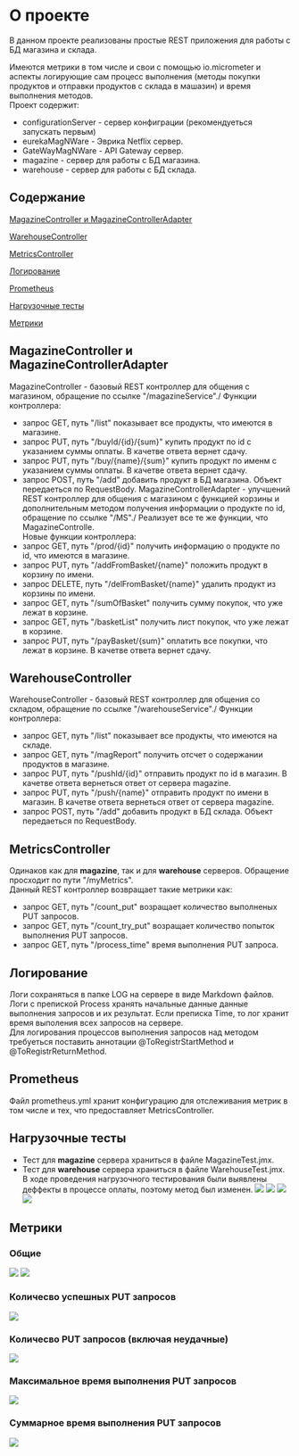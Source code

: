 # О проекте
В данном проекте реализованы простые REST приложения для работы с БД магазина и склада.

Имеются метрики в том числе и свои с помощью io.micrometer и аспекты логирующие сам процесс выполнения (методы покупки продуктов и отправки продуктов с склада в машазин) и время выполнения методов.\
Проект содержит:
* configurationServer - сервер конфиграции (рекомендуеться запускать первым)
* eurekaMagNWare - Эврика Netflix сервер.
* GateWayMagNWare - API Gateway сервер.
* magazine - сервер для работы с БД магазина.
* warehouse - сервер для работы с БД склада.
## Содержание  
[MagazineController и MagazineControllerAdapter](#Magazine) 

[WarehouseController](#Warehouse)

[MetricsController](#MetricsController)  

[Логирование](#Logging)  

[Prometheus](#Prometheus)

[Нагрузочные тесты](#JMeter)  

[Метрики](#Metrics)  

<a name="Magazine"><h2>MagazineController и MagazineControllerAdapter</h2></a>
MagazineController - базовый REST контроллер для общения с магазином, обращение по ссылке "/magazineService"./
Функции контроллера: 
* запрос GET, путь "/list" показывает все продукты, что имеются в магазине.
* запрос PUT, путь "/buyId/{id}/{sum}" купить продукт по id с указанием суммы оплаты. В качетве ответа вернет сдачу.
* запрос PUT, путь "/buy/{name}/{sum}" купить продукт по именм с указанием суммы оплаты. В качетве ответа вернет сдачу.
* запрос POST, путь "/add" добавить продукт в БД магазина. Объект передаеться по RequestBody.
MagazineControllerAdapter - улучшений REST контроллер для общения с магазином с функцией корзины и дополнительным методом получения информации о продукте по id, обращение по ссылке "/MS"./
Реализует все те же функции, что MagazineControlle.\
Новые функции контроллера: 
* запрос GET, путь "/prod/{id}" получить информацию о продукте по id, что имеются в магазине.
* запрос PUT, путь "/addFromBasket/{name}" положить продукт в корзину по имени.
* запрос DELETE, путь "/delFromBasket/{name}" удалить продукт из корзины по имени.
* запрос GET, путь "/sumOfBasket" получить сумму покупок, что уже лежат в корзине.
* запрос GET, путь "/basketList" получить лист покупок, что уже лежат в корзине.
* запрос PUT, путь "/payBasket/{sum}" оплатить все покупки, что лежат в корзине. В качетве ответа вернет сдачу.
  
<a name="Warehouse"><h2>WarehouseController</h2></a>
WarehouseController - базовый REST контроллер для общения со складом, обращение по ссылке "/warehouseService"./
Функции контроллера: 
* запрос GET, путь "/list" показывает все продукты, что имеются на складе.
* запрос GET, путь "/magReport" получить отсчет о содержании продуктов в магазине.
* запрос PUT, путь "/pushId/{id}" отправить продукт по id в магазин. В качетве ответа вернеться ответ от сервера magazine.
* запрос PUT, путь "/push/{name}" отправить продукт по имени в магазин. В качетве ответа вернеться ответ от сервера magazine.
* запрос POST, путь "/add" добавить продукт в БД склада. Объект передаеться по RequestBody.
  
<a name="MetricsController"><h2>MetricsController</h2></a>
Одинаков как для __magazine__, так и для __warehouse__ серверов. Обращение просходит по пути "/myMetrics".\
Данный REST контроллер возвращает такие метрики как:
* запрос GET, путь "/count_put" возращает количество выполненых PUT запросов.
* запрос GET, путь "/count_try_put" возращает количество попыток выполнения PUT запросов.
* запрос GET, путь "/process_time" время выполнения PUT запроса.
  
<a name="Logging"><h2>Логирование</h2></a>
Логи сохраняться в папке LOG на сервере в виде Markdown файлов. Логи с препиской Process хранять начальные данные данные выполнения запросов и их результат. Если преписка Time, то лог хранит время выполения всех запросов на сервере.\
Для логирования процессов выполнения запросов над методом требуеться поставить аннотации @ToRegistrStartMethod и @ToRegistrReturnMethod.

<a name="Prometheus"><h2>Prometheus</h2></a>
Файл prometheus.yml хранит конфигурацию для отслеживания метрик в том числе и тех, что предоставляет MetricsController.

<a name="JMeter"><h2>Нагрузочные тесты</h2></a>
* Тест для __magazine__ сервера храниться в файле MagazineTest.jmx.
* Тест для __warehouse__ сервера храниться в файле WarehouseTest.jmx.
В ходе проведения нагрузочного тестирования были выявлены деффекты в процессе оплаты, поэтому метод был изменен. 
![](Screenshot_2.png)
![](Screenshot_1.png)
![](Screenshot_3.png)
![](Screenshot_4.png)
  
<a name="Metrics"><h2>Метрики</h2></a>
### Общие
![](MetricsScreenshoots/Basic1.png)
![](MetricsScreenshoots/Basic2.png)
### Количесво успешных PUT запросов
![](MetricsScreenshoots/put.png)
### Количесво PUT запросов (включая неудачные)
![](MetricsScreenshoots/put_try.png)
### Максимальное время выполнения PUT запросов
![](MetricsScreenshoots/time_max.png)
### Суммарное время выполнения PUT запросов
![](MetricsScreenshoots/time_sum.png)


